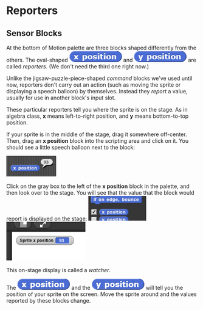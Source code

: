 # Reporters

## Sensor Blocks

 At the bottom of Motion palette are three blocks shaped differently from the others. The oval-shaped ![](../.gitbook/assets/image%20%2863%29.png) and ![](../.gitbook/assets/image%20%28270%29.png) are called _reporters_. \(We don't need the third one right now.\) 

Unlike the jigsaw-puzzle-piece-shaped _command_ blocks we've used until now, reporters don't carry out an action \(such as moving the sprite or displaying a speech balloon\) by themselves. Instead they _report_ a value, usually for use in another block's input slot.

These particular reporters tell you where the sprite is on the stage. As in algebra class, **x** means left-to-right position, and **y** means bottom-to-top position.

If your sprite is in the middle of the stage, drag it somewhere off-center. Then, drag an **x position** block into the scripting area and click on it. You should see a little speech balloon next to the block:

![](../.gitbook/assets/image%20%288%29.png)

Click on the gray box to the left of the **x position** block in the palette, and then look over to the stage. You will see that the value that the block would report is displayed on the stage: ![](../.gitbook/assets/image%20%28304%29.png) ![](../.gitbook/assets/image%20%28279%29.png) 

This on-stage display is called a _watcher_.

The ![](../.gitbook/assets/image%20%2863%29.png) and the ![](../.gitbook/assets/image%20%28270%29.png) will tell you the position of your sprite on the screen. Move the sprite around and the values reported by these blocks change.

